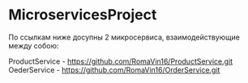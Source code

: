 # MicroservicesProject

По ссылкам ниже досупны 2 микросервиса, взаимодействующие между собою:

ProductService - https://github.com/RomaVin16/ProductService.git
OederService - https://github.com/RomaVin16/OrderService.git
